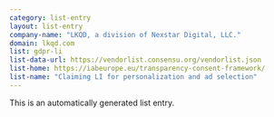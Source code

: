 ```yaml
---
category: list-entry
layout: list-entry
company-name: "LKQD, a division of Nexstar Digital, LLC."
domain: lkqd.com
list: gdpr-li
list-data-url: https://vendorlist.consensu.org/vendorlist.json
list-home: https://iabeurope.eu/transparency-consent-framework/
list-name: "Claiming LI for personalization and ad selection"
---
```


This is an automatically generated list entry.
